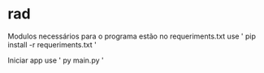 # rad
Modulos necessários para o programa estão no requeriments.txt
use ' pip install -r requeriments.txt '

Iniciar app
use ' py main.py '
